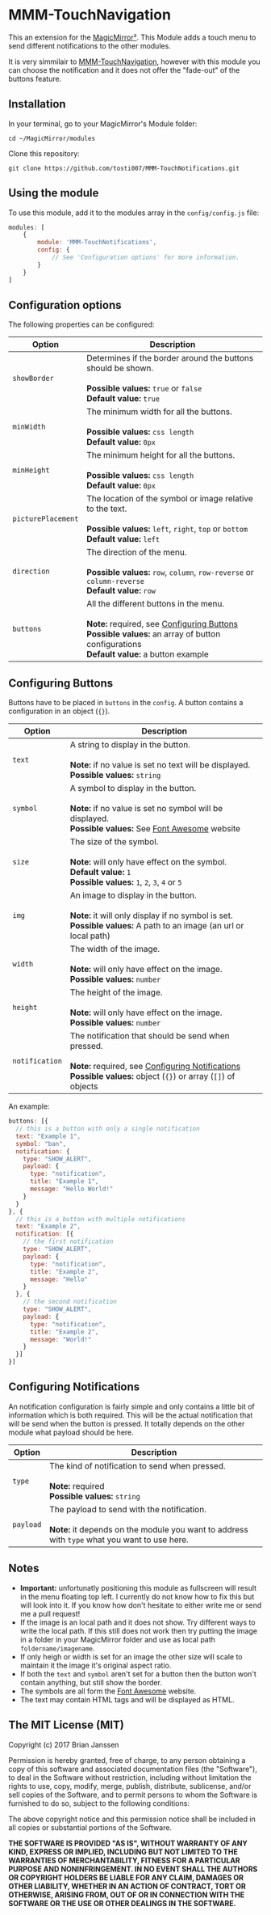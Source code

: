 <!-- All the links I use multiple times in this readme file, this way I won't have to copy paste so often -->
[MMM-TouchNotifications]: https://github.com/tosti007/MMM-TouchNotifications

# MMM-TouchNavigation

This an extension for the [MagicMirror²](https://magicmirror.builders/).
This Module adds a touch menu to send different notifications to the other modules.

It is very simmilair to [MMM-TouchNavigation](https://github.com/tosti007/MMM-TouchNavigation), however with this module you can choose the notification and it does not offer the "fade-out" of the buttons feature.

## Installation

In your terminal, go to your MagicMirror's Module folder:
````
cd ~/MagicMirror/modules
````

Clone this repository:
````
git clone https://github.com/tosti007/MMM-TouchNotifications.git
````

## Using the module

To use this module, add it to the modules array in the `config/config.js` file:
````javascript
modules: [
    {
        module: 'MMM-TouchNotifications',
        config: {
            // See 'Configuration options' for more information.
        }
    }
]
````

## Configuration options

The following properties can be configured:

| Option             | Description
| ------------------ | -----------
| `showBorder`       | Determines if the border around the buttons should be shown. <br><br> **Possible values:** `true` or `false` <br> **Default value:** `true`
| `minWidth`         | The minimum width for all the buttons. <br><br> **Possible values:** `css length` <br> **Default value:** `0px`
| `minHeight`        | The minimum height for all the buttons. <br><br> **Possible values:** `css length` <br> **Default value:** `0px`
| `picturePlacement` | The location of the symbol or image relative to the text. <br><br> **Possible values:** `left`, `right`, `top` or `bottom` <br> **Default value:** `left`
| `direction`        | The direction of the menu. <br><br> **Possible values:** `row`, `column`, `row-reverse` or `column-reverse`<br> **Default value:** `row`
| `buttons`          | All the different buttons in the menu. <br><br> **Note:** required, see [Configuring Buttons](#configuring-buttons) <br> **Possible values:** an array of button configurations <br> **Default value:** a button example


## Configuring Buttons
Buttons have to be placed in `buttons` in the `config`. A button contains a configuration in an object (`{}`).

| Option         | Description
| -------------- | -----------
| `text`         | A string to display in the button. <br><br> **Note:** if no value is set no text will be displayed. <br> **Possible values:** `string`
| `symbol`       | A symbol to display in the button. <br><br> **Note:** if no value is set no symbol will be displayed. <br> **Possible values:** See [Font Awesome](http://fontawesome.io/icons/) website
| `size`         | The size of the symbol. <br><br> **Note:** will only have effect on the symbol. <br> **Default value:** `1` <br> **Possible values:** `1`, `2`, `3`, `4` or `5`
| `img`          | An image to display in the button. <br><br> **Note:** it will only display if no symbol is set. <br> **Possible values:** A path to an image (an url or local path)
| `width`        | The width of the image. <br><br> **Note:** will only have effect on the image. <br> **Possible values:** `number`
| `height`       | The height of the image. <br><br> **Note:** will only have effect on the image. <br> **Possible values:** `number`
| `notification` | The notification that should be send when pressed. <br><br> **Note:** required, see [Configuring Notifications](#configuring-notifications) <br> **Possible values:** object (`{}`) or array (`[]`) of objects

An example:
````javascript
buttons: [{
  // this is a button with only a single notification
  text: "Example 1",
  symbol: "ban",
  notification: {
    type: "SHOW_ALERT",
    payload: {
      type: "notification",
      title: "Example 1",
      message: "Hello World!"
    }
  }
}, {
  // this is a button with multiple notifications
  text: "Example 2",
  notification: [{
    // the first notification
    type: "SHOW_ALERT",
    payload: {
      type: "notification",
      title: "Example 2",
      message: "Hello"
    }
  }, {
    // the second notification
    type: "SHOW_ALERT",
    payload: {
      type: "notification",
      title: "Example 2",
      message: "World!"
    }
  }]
}]
````


## Configuring Notifications
An notification configuration is fairly simple and only contains a little bit of information which is both required. This will be the actual notification that will be send when the button is pressed. It totally depends on the other module what payload should be here.

| Option    | Description
| --------- | -----------
| `type`    | The kind of notification to send when pressed. <br><br> **Note:** required <br> **Possible values:** `string`
| `payload` | The payload to send with the notification. <br><br> **Note:** it depends on the module you want to address with `type` what you want to use here.


## Notes
* **Important:** unfortunatly positioning this module as fullscreen will result in the menu floating top left. I currently do not know how to fix this but will look into it. If you know how don't hesitate to either write me or send me a pull request!
* If the image is an local path and it does not show. Try different ways to write the local path. If this still does not work then try putting the image in a folder in your MagicMirror folder and use as local path `foldername/imagename`.
* If only heigh or width is set for an image the other size will scale to maintain it the image it's original aspect ratio.
* If both the `text` and `symbol` aren't set for a button then the button won't contain anything, but still show the border.
* The symbols are all form the [Font Awesome](http://fontawesome.io/icons/) website.
* The text may contain HTML tags and will be displayed as HTML.

## The MIT License (MIT)

Copyright (c) 2017 Brian Janssen

Permission is hereby granted, free of charge, to any person obtaining a copy
of this software and associated documentation files (the "Software"), to deal
in the Software without restriction, including without limitation the rights
to use, copy, modify, merge, publish, distribute, sublicense, and/or sell
copies of the Software, and to permit persons to whom the Software is
furnished to do so, subject to the following conditions:

The above copyright notice and this permission notice shall be included in all
copies or substantial portions of the Software.

**THE SOFTWARE IS PROVIDED "AS IS", WITHOUT WARRANTY OF ANY KIND, EXPRESS OR
IMPLIED, INCLUDING BUT NOT LIMITED TO THE WARRANTIES OF MERCHANTABILITY,
FITNESS FOR A PARTICULAR PURPOSE AND NONINFRINGEMENT. IN NO EVENT SHALL THE
AUTHORS OR COPYRIGHT HOLDERS BE LIABLE FOR ANY CLAIM, DAMAGES OR OTHER
LIABILITY, WHETHER IN AN ACTION OF CONTRACT, TORT OR OTHERWISE, ARISING FROM,
OUT OF OR IN CONNECTION WITH THE SOFTWARE OR THE USE OR OTHER DEALINGS IN THE
SOFTWARE.**
